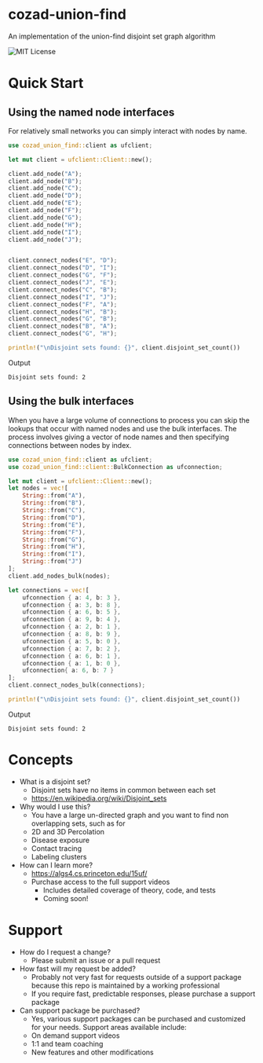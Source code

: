 # cozad-union-find
An implementation of the union-find disjoint set graph algorithm

![MIT License](https://img.shields.io/github/license/ccozad/cozad-union-find)

# Quick Start

## Using the named node interfaces
For relatively small networks you can simply interact with nodes by name.

``` rust
use cozad_union_find::client as ufclient;

let mut client = ufclient::Client::new();

client.add_node("A");
client.add_node("B");
client.add_node("C");
client.add_node("D");
client.add_node("E");
client.add_node("F");
client.add_node("G");
client.add_node("H");
client.add_node("I");
client.add_node("J");


client.connect_nodes("E", "D");
client.connect_nodes("D", "I");
client.connect_nodes("G", "F");
client.connect_nodes("J", "E");
client.connect_nodes("C", "B");
client.connect_nodes("I", "J");
client.connect_nodes("F", "A");
client.connect_nodes("H", "B");
client.connect_nodes("G", "B");
client.connect_nodes("B", "A");
client.connect_nodes("G", "H");

println!("\nDisjoint sets found: {}", client.disjoint_set_count())
```

Output
```
Disjoint sets found: 2
```

## Using the bulk interfaces

When you have a large volume of connections to process you can skip the lookups that occur with named nodes and use the bulk interfaces. The process involves giving a vector of node names and then specifying connections between nodes by index.

``` rust
use cozad_union_find::client as ufclient;
use cozad_union_find::client::BulkConnection as ufconnection;

let mut client = ufclient::Client::new();
let nodes = vec![
    String::from("A"), 
    String::from("B"), 
    String::from("C"),
    String::from("D"),
    String::from("E"),
    String::from("F"), 
    String::from("G"), 
    String::from("H"), 
    String::from("I"), 
    String::from("J")
];
client.add_nodes_bulk(nodes);

let connections = vec![
    ufconnection { a: 4, b: 3 },
    ufconnection { a: 3, b: 8 },
    ufconnection { a: 6, b: 5 },
    ufconnection { a: 9, b: 4 },
    ufconnection { a: 2, b: 1 },
    ufconnection { a: 8, b: 9 },
    ufconnection { a: 5, b: 0 },
    ufconnection { a: 7, b: 2 },
    ufconnection { a: 6, b: 1 },
    ufconnection { a: 1, b: 0 },
    ufconnection{ a: 6, b: 7 }
];
client.connect_nodes_bulk(connections);

println!("\nDisjoint sets found: {}", client.disjoint_set_count())
```

Output
```
Disjoint sets found: 2
```

# Concepts
 - What is a disjoint set?
   - Disjoint sets have no items in common between each set
   - https://en.wikipedia.org/wiki/Disjoint_sets
 - Why would I use this?
   - You have a large un-directed graph and you want to find non overlapping sets, such as for
   - 2D and 3D Percolation
   - Disease exposure
   - Contact tracing
   - Labeling clusters
 - How can I learn more?
   - https://algs4.cs.princeton.edu/15uf/
   - Purchase access to the full support videos
     - Includes detailed coverage of theory, code, and tests
     - Coming soon!

# Support
 - How do I request a change?
   - Please submit an issue or a pull request
 - How fast will my request be added?
   - Probably not very fast for requests outside of a support package because this repo is maintained by a working professional
   - If you require fast, predictable responses, please purchase a support package
 - Can support package be purchased?
   - Yes, various support packages can be purchased and customized for your needs. Support areas available include:
   - On demand support videos
   - 1:1 and team coaching
   - New features and other modifications

